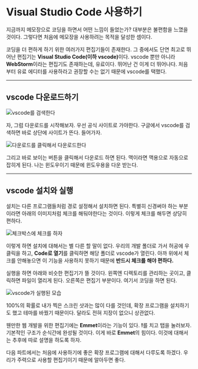 # Visual Studio Code 사용하기
지금까지 메모장으로 코딩을 하면서 어떤 느낌이 들었는가? 대부분은 불편함을 느꼈을 것이다. 그렇다면 처음에 메모장을 사용하려는 목적을 달성한 셈이다.

코딩을 더 편하게 하기 위한 여러가지 편집기들이 존재한다. 그 중에서도 단연 최고로 뛰어난 편집기는 <strong>Visual Studio Code(이하 vscode)</strong>이다. vscode 뿐만 아니라 **WebStorm**이라는 편집기도 존재하는데, 유료이다. 뛰어난 건 이게 더 뛰어나다. 처음부터 유료 에디터를 사용하라고 권장할 수는 없기 때문에 vscode를 택했다.

---

## vscode 다운로드하기
![vscode를 검색한다](https://i.postimg.cc/Z5bXmFtn/Screenshot-2021-03-27-at-02-50-47.png)

자, 그럼 다운로드를 시작해보자. 우선 공식 사이트로 가야한다. 구글에서 vscode를 검색하면 바로 상단에 사이트가 뜬다. 들어가자.

![다운로드를 클릭해서 다운로드한다](https://i.postimg.cc/RV6NRfb3/K-20210327-025256.png)

그리고 바로 보이는 버튼을 클릭해서 다운로드 하면 된다. 맥이라면 맥용으로 자동으로 잡히게 된다. 나는 윈도우이기 때문에 윈도우용을 다운 받는다.

---

## vscode 설치와 실행
설치는 다른 프로그램들처럼 경로 설정해서 설치하면 된다. 특별히 신경써야 하는 부분이라면 아래의 이미지처럼 체크를 해둬야한다는 것이다. 이렇게 체크를 해두면 상당히 편하다.

![체크박스에 체크를 하자](https://i.postimg.cc/9XSdPyYS/K-20210327-031206.png)

이렇게 하면 설치에 대해서는 별 다른 할 말이 없다. 우리의 개발 폴더로 가서 허공에 우클릭을 하고, **Code로 열기**를 클릭하면 해당 폴더로 vscode가 열린다. 아까 위에서 체크를 안해놓으면 이 기능을 사용하지 못하기 때문에 **반드시 체크를 해야 편하다.**

실행을 하면 아래와 비슷한 편집기가 뜰 것이다. 왼쪽엔 디렉토리를 관리하는 곳이고, 클릭하면 파일이 열리게 된다. 오른쪽은 편집기 부분이다. 여기서 코딩을 하면 된다.

![vscode가 실행된 모습](https://i.postimg.cc/524YzmR8/K-20210327-031541.png)

100%의 확률로 내가 찍은 스크린 샷과는 많이 다를 것인데, 확장 프로그램을 설치하기도 했고 테마를 바꿨기 때문이다. 달라도 전혀 지장이 없으니 상관없다.

웬만한 웹 개발을 위한 편집기에는 **Emmet**이라는 기능이 있다. <strong>!</strong>를 치고 탭을 눌러보자. 기본적인 구조가 순식간에 완성될 것이다. 이게 바로 **Emmet**의 힘이다. 이것에 대해서는 추후에 따로 설명을 하도록 하자.

다음 파트에서는 처음에 사용하기에 좋은 확장 프로그램에 대해서 다루도록 하겠다. 우리가 주력으로 사용할 편집기이기 때문에 알아두면 좋다.